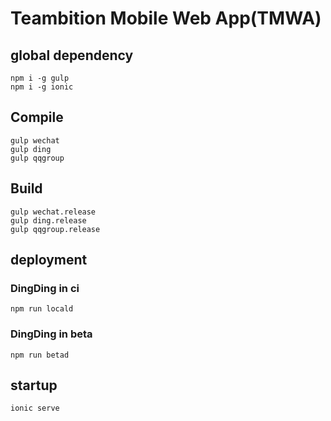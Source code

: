 Teambition Mobile Web App(TMWA)
======================================

## global dependency

```
npm i -g gulp
npm i -g ionic
```
## Compile

```
gulp wechat
gulp ding
gulp qqgroup
```
## Build

```
gulp wechat.release
gulp ding.release
gulp qqgroup.release
```

## deployment
### DingDing in ci
```
npm run locald
```
### DingDing in beta
```
npm run betad
```
## startup
```
ionic serve
```
